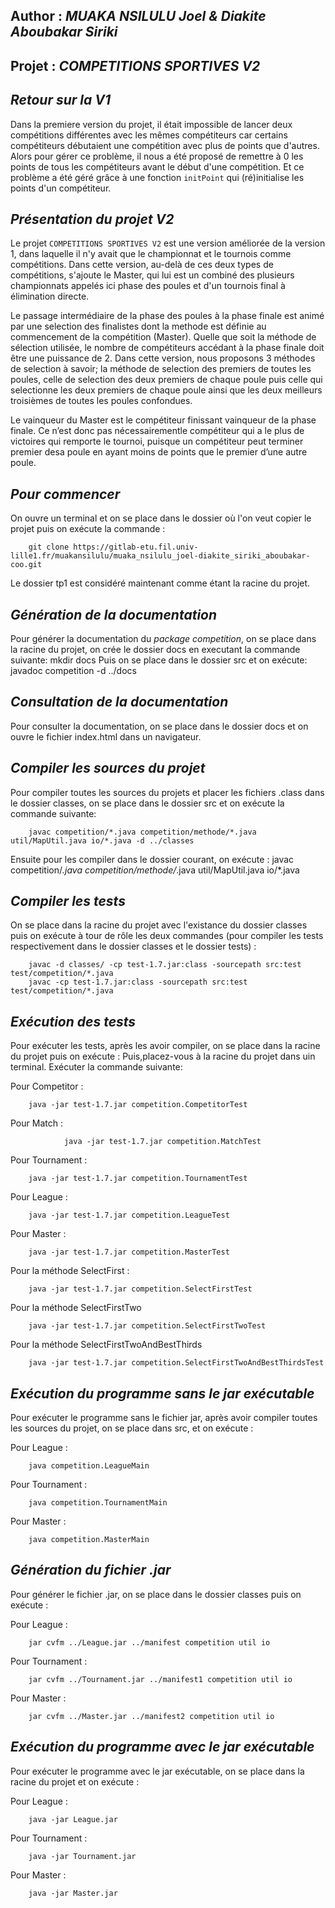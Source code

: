 Author : *MUAKA NSILULU Joel & Diakite Aboubakar Siriki*
----------------------------------------------------------------

Projet : *COMPETITIONS SPORTIVES V2*
-------------------------------------

*Retour sur la V1*
--------------------

Dans la premiere version du projet, il était impossible de lancer deux compétitions différentes avec les mêmes compétiteurs car certains compétiteurs débutaient une compétition avec plus de points que d'autres. Alors pour gérer ce problème, il nous a été proposé de remettre à 0 les points de tous les compétiteurs avant le début d'une compétition. Et ce problème a été géré grâce à une fonction `initPoint` qui (ré)initialise les points d'un compétiteur.

*Présentation du projet V2*
-----------------------------

Le projet `COMPETITIONS SPORTIVES V2` est une version améliorée de la version 1, dans laquelle il n'y avait que le championnat et le tournois comme compétitions. Dans cette version, au-delà de ces deux types de compétitions, s'ajoute le Master, qui lui est un combiné des plusieurs championnats appelés ici phase des poules et d'un tournois final à élimination directe.

Le passage intermédiaire de la phase des poules à la phase finale est animé par une selection des finalistes dont la methode est définie au commencement de la compétition (Master). Quelle que soit  la méthode de sélection utilisée, le nombre de compétiteurs accédant à la phase finale doit être une puissance de 2. Dans cette version, nous proposons 3 méthodes de selection à savoir; la méthode de selection des premiers de toutes les poules, celle de selection des deux premiers de chaque poule puis celle qui selectionne les deux premiers de chaque poule ainsi que les deux meilleurs troisièmes de toutes les poules confondues.

Le vainqueur du Master est le compétiteur finissant vainqueur de la phase finale.  Ce n’est donc pas nécessairementle compétiteur qui a le plus de victoires qui remporte le tournoi, puisque un compétiteur peut terminer premier desa poule en ayant moins de points que le premier d’une autre poule.

*Pour commencer*
------------------

On ouvre un terminal et on se place dans le dossier où l'on veut copier le projet puis on exécute la commande :

		git clone https://gitlab-etu.fil.univ-lille1.fr/muakansilulu/muaka_nsilulu_joel-diakite_siriki_aboubakar-coo.git


Le dossier tp1 est considéré maintenant comme étant la racine du projet.

*Génération de la documentation*
-------------------------------

Pour générer la documentation du *package competition*, on se place dans la racine du projet, on crée le dossier docs en executant la commande suivante:
		mkdir docs
Puis on se place dans le dossier src et on exécute:
		javadoc competition -d ../docs


*Consultation de la documentation*
-----------------------------------


Pour consulter la documentation, on se place dans le dossier docs et on ouvre le fichier index.html dans un navigateur.

*Compiler les sources du projet*
----------------------------------

Pour compiler toutes les sources du projets et placer les fichiers .class dans le dossier classes, on se place dans le dossier src et on exécute la commande suivante:

		javac competition/*.java competition/methode/*.java util/MapUtil.java io/*.java -d ../classes
Ensuite pour les compiler dans le dossier courant, on exécute :
		javac competition/*.java competition/methode/*.java util/MapUtil.java io/*.java



*Compiler les tests*
----------------------


On se place dans la racine du projet avec l'existance du dossier classes puis on exécute à tour de rôle les deux commandes (pour compiler les tests respectivement dans le dossier classes et le dossier tests) :

		javac -d classes/ -cp test-1.7.jar:class -sourcepath src:test test/competition/*.java
		javac -cp test-1.7.jar:class -sourcepath src:test test/competition/*.java


*Exécution des tests*
-----------------------

Pour exécuter les tests, après les avoir compiler, on se place dans la racine du projet puis on exécute :
Puis,placez-vous à la racine du projet dans uin terminal.
Exécuter la commande suivante:

Pour Competitor :

		java -jar test-1.7.jar competition.CompetitorTest

Pour Match :

                java -jar test-1.7.jar competition.MatchTest

Pour Tournament :

		java -jar test-1.7.jar competition.TournamentTest

Pour League :

		java -jar test-1.7.jar competition.LeagueTest

Pour Master :

		java -jar test-1.7.jar competition.MasterTest

Pour la méthode SelectFirst :

		java -jar test-1.7.jar competition.SelectFirstTest

Pour la méthode SelectFirstTwo

		java -jar test-1.7.jar competition.SelectFirstTwoTest

Pour la méthode SelectFirstTwoAndBestThirds

		java -jar test-1.7.jar competition.SelectFirstTwoAndBestThirdsTest



*Exécution du programme sans le jar exécutable*
------------------------------------------------

Pour exécuter le programme sans le fichier jar, après avoir compiler toutes les sources du projet, on se place dans src, et on exécute :

Pour League :

		java competition.LeagueMain

Pour Tournament :

		java competition.TournamentMain

Pour Master :

		java competition.MasterMain

*Génération du fichier .jar*
-----------------------------
Pour générer le fichier .jar, on se place dans le dossier classes puis on exécute :

Pour League :

		jar cvfm ../League.jar ../manifest competition util io

Pour Tournament :

		jar cvfm ../Tournament.jar ../manifest1 competition util io

Pour Master :

		jar cvfm ../Master.jar ../manifest2 competition util io


*Exécution du programme avec le jar exécutable*
------------------------------------------------
Pour exécuter le programme avec le jar exécutable, on se place dans la racine du projet et on exécute :

Pour League :

		java -jar League.jar

Pour Tournament :

		java -jar Tournament.jar
		
Pour Master :

		java -jar Master.jar



